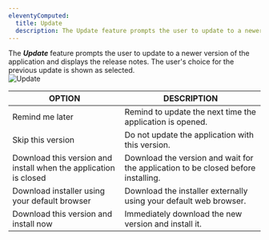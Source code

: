 ```yaml
---
eleventyComputed:
  title: Update
  description: The Update feature prompts the user to update to a newer version of the application and displays the release notes. The user's choice for the previous update is shown as selected.  
---
```

The ***Update*** feature prompts the user to update to a newer version of the application and displays the release notes. The user's choice for the previous update is shown as selected.  
![Update](https://webdevolutions.azureedge.net/docs/en/rdm/windows/clip3587.png) 

| OPTION | DESCRIPTION |
|--------|-------------|
| Remind me later | Remind to update the next time the application is opened. |
| Skip this version | Do not update the application with this version.        |
| Download this version and install when the application is closed | Download the version and wait for the application to be closed before installing. |
| Download installer using your default browser | Download the installer externally using your default web browser. |
| Download this version and install now | Immediately download the new version and install it. |
